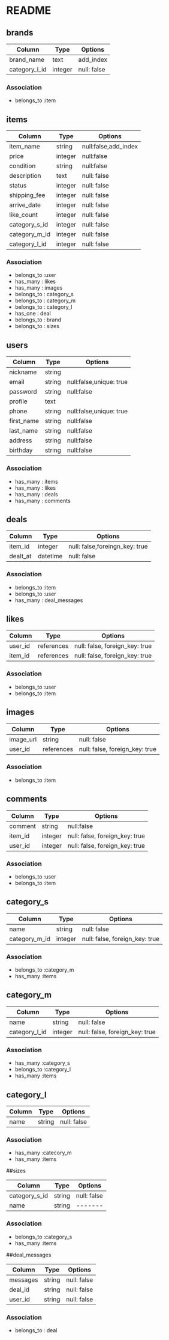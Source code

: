 # README

## brands

|Column|Type|Options|
|------|----|-------|
|brand_name|text|add_index|
|category_l_id|integer|null: false|

### Association
- belongs_to :item

## items

|Column|Type|Options|
|------|----|-------|
|item_name|string|null:false,add_index|
|price|integer|null:false|
|condition|string|null:false|
|description|text|null: false|
|status|integer|null: false|
|shipping_fee|integer|null: false|
|arrive_date|integer|null: false|
|like_count|integer|null: false|
|category_s_id|integer|null: false|
|category_m_id|integer|null: false|
|category_l_id|integer|null: false|


### Association
- belongs_to :user
- has_many : likes
- has_many : images
- belongs_to : category_s
- belongs_to : category_m
- belongs_to : category_l
- has_one : deal
- belongs_to : brand
- belongs_to : sizes

## users

|Column|Type|Options|
|------|----|-------|
|nickname|string||
|email|string|null:false,unique: true|
|password|string|null:false|
|profile|text||
|phone|string|null:false,unique: true|
|first_name|string|null:false|
|last_name|string|null:false|
|address|string|null:false|
|birthday|string|null:false|

### Association
- has_many : items
- has_many : likes
- has_many : deals
- has_many : comments

## deals

|Column|Type|Options|
|------|----|-------|
|item_id|integer|null: false,foreingn_key: true|
|dealt_at|datetime|null: false|

### Association
- belongs_to :item
- belongs_to :user
- has_many : deal_messages

## likes

|Column|Type|Options|
|------|----|-------|
|user_id|references|null: false, foreign_key: true|
|item_id|references|null: false, foreign_key: true|

### Association
- belongs_to :user
- belongs_to :item

## images

|Column|Type|Options|
|------|----|-------|
|image_url|string|null: false|
|user_id|references|null: false, foreign_key: true|

### Association
- belongs_to :item

## comments

|Column|Type|Options|
|------|----|-------|
|comment|string|null:false|
|item_id|integer|null: false, foreign_key: true|
|user_id|integer|null: false, foreign_key: true|

### Association
- belongs_to :user
- belongs_to :item

## category_s

|Column|Type|Options|
|------|----|-------|
|name|string|null: false|
|category_m_id|integer|null: false, foreign_key: true|

### Association
- belongs_to :category_m
- has_many :items

## category_m

|Column|Type|Options|
|------|----|-------|
|name|string|null: false|
|category_l_id|integer|null: false, foreign_key: true|

### Association
- has_many :category_s
- belongs_to :category_l
- has_many :items

## category_l

|Column|Type|Options|
|------|----|-------|
|name|string|null: false|

### Association
- has_many :catecory_m
- has_many :items

##sizes

|Column|Type|Options|
|------|----|-------|
|category_s_id|string|null: false|
|name|string|-------|

### Association
- belongs_to :category_s
- has_many :items

##deal_messages

|Column|Type|Options|
|------|----|-------|
|messages|string|null: false|
|deal_id|string|null: false|
|user_id|string|null: false|

### Association
- belongs_to : deal

